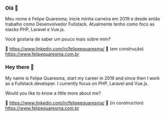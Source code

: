 ### Olá 👋

Meu nome é Felipe Quaresma, inicie minha carreira em 2019 e desde então trabalho como Desenvolvedor Fullstack. Atualmente tenho como foco as stacks PHP, Laravel e Vue.js.

Você gostaria de saber um pouco mais sobre mim?

:link: https://www.linkedin.com/in/felipeequaresma/
:construction: (em construção) https://www.felipequaresma.com.br 

### Hey there 👋

My name is Felipe Quaresma, start my career in 2019 and since then I work as a Fullstack developer. I currently focus on PHP, Laravel and Vue.js.

Would you like to know a little more about me?

:link: https://www.linkedin.com/in/felipeequaresma/
:construction: (in construction) https://www.felipequaresma.com.br 
